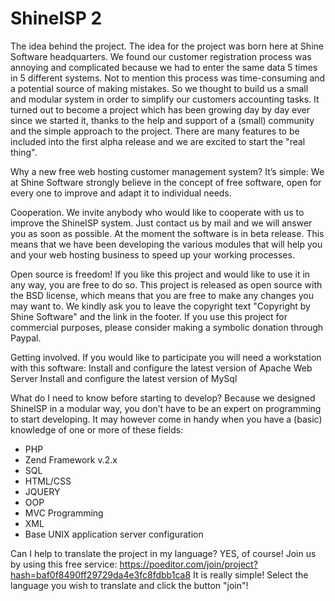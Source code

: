 ShineISP 2
========== 

The idea behind the project.
The idea for the project was born here at Shine Software headquarters. We found our customer registration process was annoying and complicated because we had to enter the same data 5 times in 5 different systems. Not to mention this process was time-consuming and a potential source of making mistakes. So we thought to build us a small and modular system in order to simplify our customers accounting tasks. It turned out to become a project which has been growing day by day ever since we started it, thanks to the help and support of a (small) community and the simple approach to the project. There are many features to be included into the first alpha release and we are excited to start the "real thing".

Why a new free web hosting customer management system?
It’s simple: We at Shine Software strongly believe in the concept of free software, open for every one to improve and adapt it to individual needs.

Cooperation.
We invite anybody who would like to cooperate with us to improve the ShineISP system. Just contact us by mail and we will answer you as soon as possible.
At the moment the software is in beta release. This means that we have been developing the various modules that will help you and your web hosting business to speed up your working processes.

Open source is freedom!
If you like this project and would like to use it in any way, you are free to do so. This project is released as open source with the BSD license, which means that you are free to make any changes you may want to. We kindly ask you to leave the copyright text "Copyright by Shine Software" and the link in the footer. If you use this project for commercial purposes, please consider making a symbolic donation through Paypal.

Getting involved.
If you would like to participate you will need a workstation with this software:
Install and configure the latest version of Apache Web Server
Install and configure the latest version of MySql

What do I need to know before starting to develop?
Because we designed ShineISP in a modular way, you don’t have to be an expert on programming to start developing. It may however come in handy when you have a (basic) knowledge of one or more of these fields:
- PHP
- Zend Framework v.2.x
- SQL
- HTML/CSS
- JQUERY
- OOP
- MVC Programming
- XML
- Base UNIX application server configuration 

Can I help to translate the project in my language?
YES, of course! Join us by using this free service: https://poeditor.com/join/project?hash=baf0f8490ff29729da4e3fc8fdbb1ca8
It is really simple! Select the language you wish to translate and click the button "join"!

